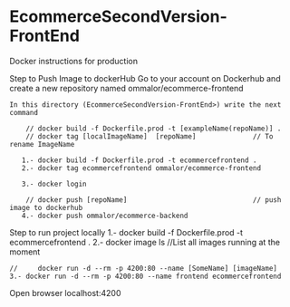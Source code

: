 # EcommerceSecondVersion-FrontEnd
Docker instructions for production

Step to Push Image to dockerHub
    Go to your account on Dockerhub and create a new repository named ommalor/ecommerce-frontend

    In this directory (EcommerceSecondVersion-FrontEnd>) write the next command 

        // docker build -f Dockerfile.prod -t [exampleName(repoName)] .
        // docker tag [localImageName]  [repoName]              // To rename ImageName

       1.- docker build -f Dockerfile.prod -t ecommercefrontend .
       2.- docker tag ecommercefrontend ommalor/ecommerce-frontend

       3.- docker login 

        // docker push [repoName]                               // push image to dockerhub
       4.- docker push ommalor/ecommerce-backend



Step to run project locally
    1.- docker build -f Dockerfile.prod -t ecommercefrontend .
    2.- docker image ls                     //List all images running at the moment

    //     docker run -d --rm -p 4200:80 --name [SomeName] [imageName]
    3.- docker run -d --rm -p 4200:80 --name frontend ecommercefrontend

Open browser localhost:4200